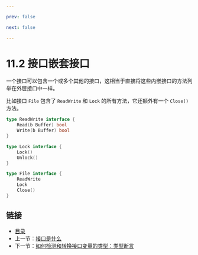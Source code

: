```yaml
---

prev: false  

next: false  

---
```


# 11.2 接口嵌套接口

一个接口可以包含一个或多个其他的接口，这相当于直接将这些内嵌接口的方法列举在外层接口中一样。

比如接口 `File` 包含了 `ReadWrite` 和 `Lock` 的所有方法，它还额外有一个 `Close()` 方法。

```go
type ReadWrite interface {
    Read(b Buffer) bool
    Write(b Buffer) bool
}

type Lock interface {
    Lock()
    Unlock()
}

type File interface {
    ReadWrite
    Lock
    Close()
}
```

## 链接

- [目录](directory.md)
- 上一节：[接口是什么](11.1.md)
- 下一节：[如何检测和转换接口变量的类型：类型断言](11.3.md)